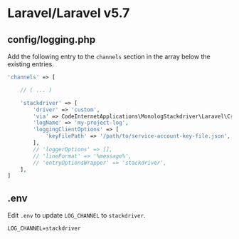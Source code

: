 # Laravel/Laravel v5.7

## config/logging.php

Add the following entry to the `channels` section in the array below the existing entries.

```php
'channels' => [

    // ( ... )

    'stackdriver' => [
        'driver' => 'custom',
        'via' => CodeInternetApplications\MonologStackdriver\Laravel\CreateStackdriverLogger::class,
        'logName' => 'my-project-log',
        'loggingClientOptions' => [
            'keyFilePath' => '/path/to/service-account-key-file.json',
        ],
        // 'loggerOptions' => [],
        // 'lineFormat' => '%message%',
        // 'entryOptionsWrapper' => 'stackdriver',
    ],
]
```

## .env

Edit `.env` to update `LOG_CHANNEL` to `stackdriver`.

```
LOG_CHANNEL=stackdriver
```
